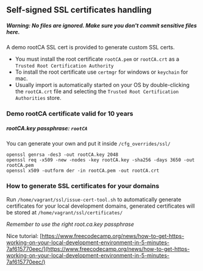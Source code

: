 ## Self-signed SSL certificates handling
##### Warning: No files are ignored. Make sure you don't commit sensitive files here.

A demo rootCA SSL cert is provided to generate custom SSL certs.
- You must install the root certificate `rootCA.pem` or `rootCA.crt` as a `Trusted Root Certification Authority`
- To install the root certificate use `certmgr` for windows or `keychain` for mac. 
- Usually import is automatically started on your OS by double-clicking the `rootCA.crt` file and selecting the `Trusted Root Certification Authorities` store. 

### Demo rootCA certificate valid for 10 years
##### rootCA.key passphrase: `rootCA`

You can generate your own and put it inside `/cfg_overrides/ssl/`
```
openssl genrsa -des3 -out rootCA.key 2048
openssl req -x509 -new -nodes -key rootCA.key -sha256 -days 3650 -out rootCA.pem
openssl x509 -outform der -in rootCA.pem -out rootCA.crt
```

### How to generate SSL certificates for your domains

Run `/home/vagrant/ssl/issue-cert-tool.sh` to automatically generate certificates for your local development domains, generated certificates will be stored at `/home/vagrant/ssl/certificates/`

*Remember to use the right root.ca.key passphrase*

Nice tutorial:
[https://www.freecodecamp.org/news/how-to-get-https-working-on-your-local-development-environment-in-5-minutes-7af615770eec/](https://www.freecodecamp.org/news/how-to-get-https-working-on-your-local-development-environment-in-5-minutes-7af615770eec/)

